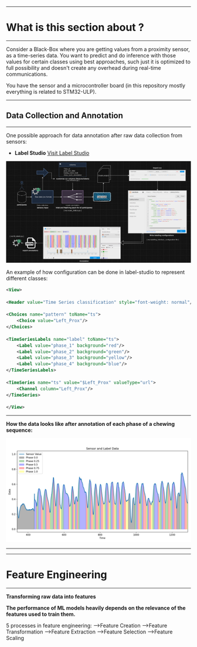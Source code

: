 ----------------------------
# What is this section about ?
---------------------------

Consider a Black-Box where you are getting values from a proximity sensor, as a time-series data. You want to predict and do inference with those values for certain classes using best approaches, such just it is optimized to full possibility and doesn't create any overhead during real-time communications.

You have the sensor and a microcontroller board (in this repository mostly everything is related to STM32-ULP).


---------------------------
## Data Collection and Annotation
---------------------------

One possible approach for data annotation after raw data collection from sensors:

- __Label Studio__
<a href="https://labelstud.io/" target="_blank">Visit Label Studio</a>

![img width="100"](images/pipeline_annotated_TS_TCD.png)

An example of how configuration can be done in label-studio to represent different classes:
```xml
<View>

<Header value="Time Series classification" style="font-weight: normal"/>
        
<Choices name="pattern" toName="ts">
    <Choice value="Left_Prox"/>
</Choices>

<TimeSeriesLabels name="label" toName="ts">
    <Label value="phase_1" background="red"/>
    <Label value="phase_2" background="green"/>
    <Label value="phase_3" background="yellow"/>
    <Label value="phase_4" background="blue"/>
</TimeSeriesLabels>

<TimeSeries name="ts" value="$Left_Prox" valueType="url">
    <Channel column="Left_Prox"/>
</TimeSeries>
   
</View>
```
---------------------------
__How the data looks like after annotation of each phase of a chewing sequence:__

![img width="100"](images/annotated_TS_TCD.png)


---------------------------

---------------------------
# Feature Engineering 
---------------------------

__Transforming raw data into features__

__The performance of ML models heavily depends on the relevance of the features used to train them.__

5 processes in feature engineering:
-->Feature Creation
-->Feature Transformation
-->Feature Extraction
-->Feature Selection
-->Feature Scaling
